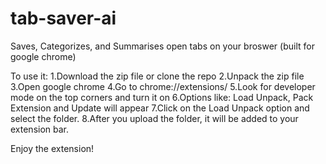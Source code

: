 # tab-saver-ai
Saves, Categorizes, and Summarises open tabs on your broswer (built for google chrome)

To use it:
1.Download the zip file or clone the repo
2.Unpack the zip file
3.Open google chrome
4.Go to chrome://extensions/
5.Look for developer mode on the top corners and turn it on
6.Options like: Load Unpack, Pack Extension and Update will appear
7.Click on the Load Unpack option and select the folder.
8.After you upload the folder, it will be added to your extension bar. 

Enjoy the extension!


